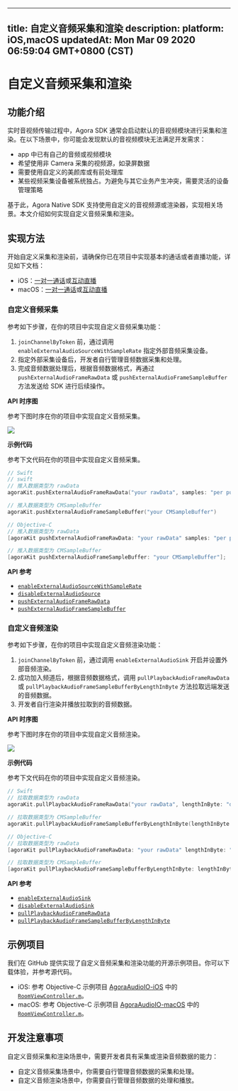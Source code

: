 
---
title: 自定义音频采集和渲染
description: 
platform: iOS,macOS
updatedAt: Mon Mar 09 2020 06:59:04 GMT+0800 (CST)
---
# 自定义音频采集和渲染
## 功能介绍

实时音视频传输过程中，Agora SDK 通常会启动默认的音视频模块进行采集和渲染。在以下场景中，你可能会发现默认的音视频模块无法满足开发需求：

- app 中已有自己的音频或视频模块
- 希望使用非 Camera 采集的视频源，如录屏数据
- 需要使用自定义的美颜库或有前处理库
- 某些视频采集设备被系统独占。为避免与其它业务产生冲突，需要灵活的设备管理策略

基于此，Agora Native SDK 支持使用自定义的音视频源或渲染器，实现相关场景。本文介绍如何实现自定义音频采集和渲染。

## 实现方法

开始自定义采集和渲染前，请确保你已在项目中实现基本的通话或者直播功能，详见如下文档：
- iOS：[一对一通话](../../cn/Voice/start_call_ios.md)或[互动直播](../../cn/Voice/start_live_ios.md)
- macOS：[一对一通话](../../cn/Voice/start_call_mac.md)或[互动直播](../../cn/Voice/start_live_mac.md)

### 自定义音频采集

参考如下步骤，在你的项目中实现自定义音频采集功能：

1. `joinChannelByToken` 前，通过调用 `enableExternalAudioSourceWithSampleRate` 指定外部音频采集设备。
2. 指定外部采集设备后，开发者自行管理音频数据采集和处理。
3. 完成音频数据处理后，根据音频数据格式，再通过 `pushExternalAudioFrameRawData` 或 `pushExternalAudioFrameSampleBuffer` 方法发送给 SDK 进行后续操作。

**API 时序图**

参考下图时序在你的项目中实现自定义音频采集。

![](https://web-cdn.agora.io/docs-files/1569378858618)

**示例代码**

参考下文代码在你的项目中实现自定义音频采集。

```swift
// Swift
// swift
// 推入数据类型为 rawData
agoraKit.pushExternalAudioFrameRawData("your rawData", samples: "per push samples", timestamp: 0)

// 推入数据类型为 CMSampleBuffer
agoraKit.pushExternalAudioFrameSampleBuffer("your CMSampleBuffer")
```

```objective-c
// Objective-C
// 推入数据类型为 rawData
[agoraKit pushExternalAudioFrameRawData: "your rawData" samples: "per push samples", timestamp: 0];

// 推入数据类型为 CMSampleBuffer
[agoraKit pushExternalAudioFrameSampleBuffer: "your CMSampleBuffer"];
```

**API 参考**
- [`enableExternalAudioSourceWithSampleRate`](https://docs.agora.io/cn/Voice/API%20Reference/oc/Classes/AgoraRtcEngineKit.html#//api/name/enableExternalAudioSourceWithSampleRate:channelsPerFrame:)
- [`disableExternalAudioSource`](https://docs.agora.io/cn/Voice/API%20Reference/oc/Classes/AgoraRtcEngineKit.html#//api/name/disableExternalAudioSource)
- [`pushExternalAudioFrameRawData`](https://docs.agora.io/cn/Voice/API%20Reference/oc/Classes/AgoraRtcEngineKit.html#//api/name/pushExternalAudioFrameRawData:samples:timestamp:)
- [`pushExternalAudioFrameSampleBuffer`](https://docs.agora.io/cn/Voice/API%20Reference/oc/Classes/AgoraRtcEngineKit.html#//api/name/pushExternalAudioFrameSampleBuffer:)

### 自定义音频渲染

参考如下步骤，在你的项目中实现自定义音频渲染功能：

1. `joinChannelByToken` 前，通过调用 `enableExternalAudioSink` 开启并设置外部音频渲染。
2. 成功加入频道后，根据音频数据格式，调用 `pullPlaybackAudioFrameRawData` 或 `pullPlaybackAudioFrameSampleBufferByLengthInByte` 方法拉取远端发送的音频数据。
3. 开发者自行渲染并播放拉取到的音频数据。

**API 时序图**

参考下图时序在你的项目中实现自定义音频渲染。

![](https://web-cdn.agora.io/docs-files/1569379341153)

**示例代码**

参考下文代码在你的项目中实现自定义音频渲染。

```swift
// Swift
// 拉取数据类型为 rawData
agoraKit.pullPlaybackAudioFrameRawData("your rawData", lengthInByte: "data length in byte of the external audio data")

// 拉取数据类型为 CMSampleBuffer
agoraKit.pullPlaybackAudioFrameSampleBufferByLengthInByte(lengthInByte: "data length in byte of the external audio data")
```

```objective-c
// Objective-C
// 拉取数据类型为 rawData
[agoraKit pullPlaybackAudioFrameRawData: "your rawData" lengthInByte: "data length in byte of the external audio data"];

// 拉取数据类型为 CMSampleBuffer
[agoraKit pullPlaybackAudioFrameSampleBufferByLengthInByte: lengthInByte: "data length in byte of the external audio data"];
```

**API 参考**

- [`enableExternalAudioSink`](https://docs.agora.io/cn/Voice/API%20Reference/oc/Classes/AgoraRtcEngineKit.html#//api/name/enableExternalAudioSink:channels:)
- [`disableExternalAudioSink`](https://docs.agora.io/cn/Voice/API%20Reference/oc/Classes/AgoraRtcEngineKit.html#//api/name/disableExternalAudioSink)
- [`pullPlaybackAudioFrameRawData`](https://docs.agora.io/cn/Voice/API%20Reference/oc/Classes/AgoraRtcEngineKit.html#//api/name/pullPlaybackAudioFrameRawData:lengthInByte:)
- [`pullPlaybackAudioFrameSampleBufferByLengthInByte`](https://docs.agora.io/cn/Voice/API%20Reference/oc/Classes/AgoraRtcEngineKit.html#//api/name/pullPlaybackAudioFrameSampleBufferByLengthInByte:)

## 示例项目

我们在 GitHub 提供实现了自定义音频采集和渲染功能的开源示例项目。你可以下载体验，并参考源代码。

- iOS: 参考 Objective-C 示例项目 [AgoraAudioIO-iOS](https://github.com/AgoraIO/Advanced-Audio/tree/master/iOS%26macOS/AgoraAudioIO-Objective-C/AgoraAudioIO-iOS) 中的 [`RoomViewController.m`](https://github.com/AgoraIO/Advanced-Audio/blob/master/iOS%26macOS/AgoraAudioIO-Objective-C/AgoraAudioIO-iOS/RoomViewController.m)。
- macOS: 参考 Objective-C 示例项目 [AgoraAudioIO-macOS](https://github.com/AgoraIO/Advanced-Audio/tree/master/iOS%26macOS/AgoraAudioIO-Objective-C/AgoraAudioIO-macOS) 中的 [`RoomViewController.m`](https://github.com/AgoraIO/Advanced-Audio/blob/master/iOS%26macOS/AgoraAudioIO-Objective-C/AgoraAudioIO-macOS/RoomViewControllerMac.m)。

## 开发注意事项

自定义音频采集和渲染场景中，需要开发者具有采集或渲染音频数据的能力：

- 自定义音频采集场景中，你需要自行管理音频数据的采集和处理。
- 自定义音频渲染场景中，你需要自行管理音频数据的处理和播放。
